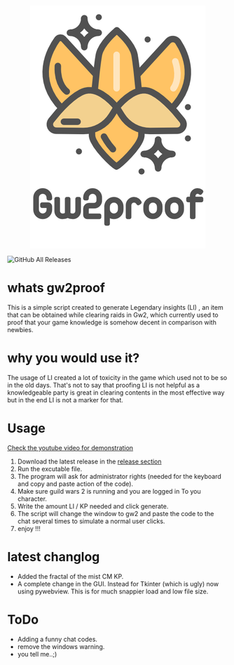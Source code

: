 <p align="center">
<img src="lilogo.png">
</p>

<img alt="GitHub All Releases" src="https://img.shields.io/github/downloads/Ajmandourah/Gw2proof/total?style=for-the-badge"> 

# whats gw2proof
This is a simple script created to generate Legendary insights (LI) , an item that can be obtained while clearing raids in Gw2, which currently used to proof that your game knowledge is somehow decent in comparison with newbies. 

# why you would use it?
The usage of LI created a lot of toxicity in the game which used not to be so in the old days. That's not to say that proofing LI is not helpful as a knowledgeable party is great in clearing contents in the most effective way but in the end LI is not a marker for that. 


# Usage

[Check the youtube video for demonstration](https://www.youtube.com/watch?v=P7CnGWXaNO4)

1. Download the latest release in the [release section](https://github.com/ajmandourah/gw2proof/releases)
2. Run the excutable file.
3. The program will ask for administrator rights (needed for the keyboard and copy and paste action of the code). 
4. Make sure guild wars 2 is running and you are logged in To you character. 
5. Write the amount LI / KP needed and click generate. 
6. The script will change the window to gw2 and paste the code to the chat several times to simulate a normal user clicks. 
7. enjoy !!!

# latest changlog
- Added the fractal of the mist CM KP.
- A complete change in the GUI. Instead for Tkinter (which is ugly) now using pywebview. This is for much snappier load and low file size.

# ToDo
- Adding a funny chat codes.
- remove the windows warning.
- you tell me..;)


